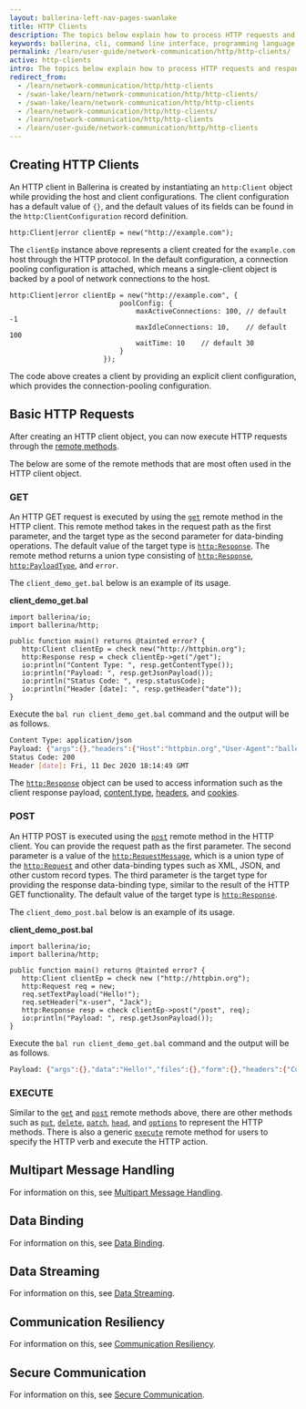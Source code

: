 ```yaml
---
layout: ballerina-left-nav-pages-swanlake
title: HTTP Clients
description: The topics below explain how to process HTTP requests and responses using Ballerina. It provides in-depth details on how HTTP clients are created and how their functionality can be used effectively. 
keywords: ballerina, cli, command line interface, programming language
permalink: /learn/user-guide/network-communication/http/http-clients/
active: http-clients
intro: The topics below explain how to process HTTP requests and responses using Ballerina. It provides in-depth details on how HTTP clients are created and how their functionality can be used effectively.  
redirect_from:
  - /learn/network-communication/http/http-clients
  - /swan-lake/learn/network-communication/http/http-clients/
  - /swan-lake/learn/network-communication/http/http-clients
  - /learn/network-communication/http/http-clients/
  - /learn/network-communication/http/http-clients
  - /learn/user-guide/network-communication/http/http-clients
---
```


## Creating HTTP Clients

An HTTP client in Ballerina is created by instantiating an `http:Client` object while providing the host and client configurations. The client configuration has a default value of `{}`, and the default values of its fields can be found in the `http:ClientConfiguration` record definition.

```ballerina
http:Client|error clientEp = new("http://example.com");
```

The `clientEp` instance above represents a client created for the `example.com` host through the HTTP protocol. In the default configuration, a connection pooling configuration is attached, which means a single-client object is backed by a pool of network connections to the host.

```ballerina
http:Client|error clientEp = new("http://example.com", {
                           poolConfig: {
                               maxActiveConnections: 100, // default -1
                               maxIdleConnections: 10,    // default 100
                               waitTime: 10    // default 30
                           }
                       });
```

The code above creates a client by providing an explicit client configuration, which provides the connection-pooling configuration.

## Basic HTTP Requests

After creating an HTTP client object, you can now execute HTTP requests through the [remote methods](https://docs.central.ballerina.io/ballerina/http/latest/clients/Client). 

The below are some of the remote methods that are most often used in the HTTP client object. 

### GET

An HTTP GET request is executed by using the [`get`](https://docs.central.ballerina.io/ballerina/http/latest/clients/Client#get) remote method in the HTTP client. This remote method takes in the request path as the first parameter, and the target type as the second parameter for data-binding operations. The default value of the target type is [`http:Response`](https://docs.central.ballerina.io/ballerina/http/latest/classes/Response). The remote method returns a union type consisting of [`http:Response`](https://docs.central.ballerina.io/ballerina/http/latest/classes/Response), [`http:PayloadType`](https://docs.central.ballerina.io/ballerina/http/latest/types#PayloadType), and `error`. 

The `client_demo_get.bal` below is an example of its usage.

**client_demo_get.bal**
```ballerina
import ballerina/io;
import ballerina/http;
 
public function main() returns @tainted error? {
   http:Client clientEp = check new("http://httpbin.org");
   http:Response resp = check clientEp->get("/get");
   io:println("Content Type: ", resp.getContentType());
   io:println("Payload: ", resp.getJsonPayload());
   io:println("Status Code: ", resp.statusCode);
   io:println("Header [date]: ", resp.getHeader("date"));
}
```

Execute the `bal run client_demo_get.bal` command and the output will be as follows.

```bash
Content Type: application/json
Payload: {"args":{},"headers":{"Host":"httpbin.org","User-Agent":"ballerina","X-Amzn-Trace-Id":"Root=1-5fd3b719-0d5a1625098ad73b53c0c094"},"origin":"45.30.94.9","url":"http://httpbin.org/get"}
Status Code: 200
Header [date]: Fri, 11 Dec 2020 18:14:49 GMT
```

The [`http:Response`](https://docs.central.ballerina.io/ballerina/http/latest/classes/Response) object can be used to access information such as the client response payload, [content type](https://docs.central.ballerina.io/ballerina/http/latest/classes/Response#getContentType), [headers](https://docs.central.ballerina.io/ballerina/http/latest/classes/Response#getHeader), and [cookies](https://docs.central.ballerina.io/ballerina/http/latest/classes/Response#getCookies).

### POST

An HTTP POST is executed using the [`post`](https://docs.central.ballerina.io/ballerina/http/latest/clients/Client#post) remote method in the HTTP client. You can provide the request path as the first parameter. The second parameter is a value of the [`http:RequestMessage`](https://docs.central.ballerina.io/ballerina/http/latest/types#RequestMessage), which is a union type of the [`http:Request`](https://docs.central.ballerina.io/ballerina/http/latest/classes/Request) and other data-binding types such as XML, JSON, and other custom record types. The third parameter is the target type for providing the response data-binding type, similar to the result of the HTTP GET functionality. The default value of the target type is [`http:Response`](https://docs.central.ballerina.io/ballerina/http/latest/classes/Response). 

The `client_demo_post.bal` below is an example of its usage.

**client_demo_post.bal**
```ballerina
import ballerina/io;
import ballerina/http;
 
public function main() returns @tainted error? {
   http:Client clientEp = check new ("http://httpbin.org");
   http:Request req = new;
   req.setTextPayload("Hello!");
   req.setHeader("x-user", "Jack");
   http:Response resp = check clientEp->post("/post", req);
   io:println("Payload: ", resp.getJsonPayload());
}
```

Execute the `bal run client_demo_get.bal` command and the output will be as follows.

```bash
Payload: {"args":{},"data":"Hello!","files":{},"form":{},"headers":{"Content-Length":"6","Content-Type":"text/plain","Host":"httpbin.org","User-Agent":"ballerina","X-Amzn-Trace-Id":"Root=1-5fd3b957-4110242263315d0a3fa66dcc","X-User":"Jack"},"json":null,"origin":"45.30.94.9","url":"http://httpbin.org/post"}
```

### EXECUTE

Similar to the [`get`](https://docs.central.ballerina.io/ballerina/http/latest/clients/Client#get) and [`post`](https://docs.central.ballerina.io/ballerina/http/latest/clients/Client#post) remote methods above, there are other methods such as [`put`](https://docs.central.ballerina.io/ballerina/http/latest/clients/Client#put), [`delete`](https://docs.central.ballerina.io/ballerina/http/latest/clients/Client#delete), [`patch`](https://docs.central.ballerina.io/ballerina/http/latest/clients/Client#patch), [`head`](https://docs.central.ballerina.io/ballerina/http/latest/clients/Client#head), and [`options`](https://docs.central.ballerina.io/ballerina/http/latest/clients/Client#options) to represent the HTTP methods. There is also a generic [`execute`](https://docs.central.ballerina.io/ballerina/http/latest/clients/Client#execute) remote method for users to specify the HTTP verb and execute the HTTP action. 

## Multipart Message Handling

For information on this, see [Multipart Message Handling](/learn/network-communication/http/http-clients/multipart-message-handling).

## Data Binding

For information on this, see [Data Binding](/learn/network-communication/http/http-clients/data-binding).

## Data Streaming

For information on this, see [Data Streaming](/learn/network-communication/http/http-clients/data-streaming).

## Communication Resiliency

For information on this, see [Communication Resiliency](/learn/network-communication/http/http-clients/communication-resiliency).

## Secure Communication

For information on this, see [Secure Communication](/learn/network-communication/http/http-clients/secure-communication).
